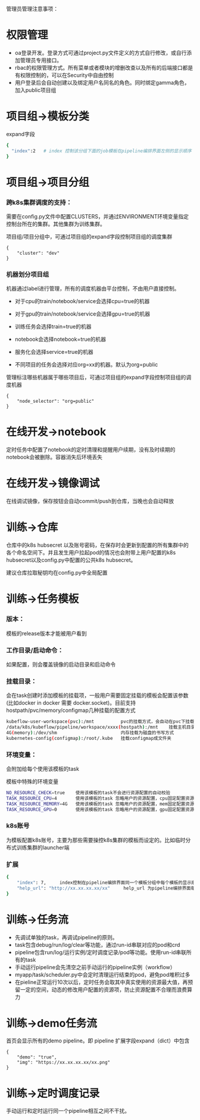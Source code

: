 管理员管理注意事项：

# 权限管理

 - oa登录开发。登录方式可通过project.py文件定义的方式自行修改，或自行添加管理员专用接口。
 - rbac的权限管理方式。所有菜单或者模块的增删改查以及所有的后端接口都是有权限控制的，可以在Security中自由控制
 - 用户登录后会自动创建以及绑定用户名同名的角色。同时绑定gamma角色，加入public项目组

# 项目组->模板分类

expand字段
```bash
{
  "index":2   # index 控制该分组下面的job模板在pipeline编排界面左侧的显示顺序
}
```

# 项目组->项目分组
### 跨k8s集群调度的支持：

需要在config.py文件中配置CLUSTERS，并通过ENVIRONMENT环境变量指定控制台所在的集群。其他集群为训练集群。

项目组/项目分组中，可通过项目组的expand字段控制项目组的调度集群
	
	{
		"cluster": "dev"
	}

### 机器划分项目组
机器通过label进行管理，所有的调度机器由平台控制，不由用户直接控制。

- 对于cpu的train/notebook/service会选择cpu=true的机器  
- 对于gpu的train/notebook/service会选择gpu=true的机器  

- 训练任务会选择train=true的机器  
- notebook会选择notebook=true的机器  
- 服务化会选择service=true的机器  
- 不同项目的任务会选择对应org=xx的机器。默认为org=public 
  
管理标注哪些机器属于哪些项目后，可通过项目组的expand字段控制项目组的调度机器
	
	{
		"node_selector": "org=public"
	}

# 在线开发->notebook

定时任务中配置了notebook的定时清理和提醒用户续期，没有及时续期的notebook会被删除。容器消失后环境丢失

# 在线开发->镜像调试

在线调试镜像，保存按钮会自动commit/push到仓库，当晚也会自动释放

# 训练->仓库

仓库中的k8s hubsecret 以及账号密码，在保存时会更新到配置的所有集群中的各个命名空间下。并且发生用户拉起pod的情况也会附带上用户配置的k8s hubsecret以及config.py中配置的公共k8s hubsecret。

建议仓库拉取秘钥均在config.py中全局配置

# 训练->任务模板

### 版本：

模板的release版本才能被用户看到

### 工作目录/启动命令：

如果配置，则会覆盖镜像的启动目录和启动命令

### 挂载目录：

会在task创建时添加模板的挂载项，一般用户需要固定挂载的模板会配置该参数(比如docker in docker 需要 docker.socket)。目前支持hostpath/pvc/memory/configmap几种挂载的配置方式

```bash
kubeflow-user-workspace(pvc):/mnt          pvc的挂载方式，会自动在pvc下挂载个人子目录
/data/k8s/kubeflow/pipeline/workspace/xxxx(hostpath):/mnt    挂载主机目录的方式
4G(memory):/dev/shm                        内存挂载为磁盘的书写方式
kubernetes-config(configmap):/root/.kube   挂载configmap成文件夹
```

### 环境变量：

会附加给每个使用该模板的task

模板中特殊的环境变量
```bash
NO_RESOURCE_CHECK=true    使用该模板的task不会进行资源配置的自动校验
TASK_RESOURCE_CPU=4       使用该模板的task 忽略用户的资源配置，cpu固定配置资源为4核
TASK_RESOURCE_MEMORY=4G   使用该模板的task 忽略用户的资源配置，mem固定配置资源为4G
TASK_RESOURCE_GPU=0       使用该模板的task 忽略用户的资源配置，gpu固定配置资源为0卡
```
### k8s账号

为模板配置k8s账号，主要为那些需要操控k8s集群的模板而设定的。比如临时分布式训练集群的launcher端

### 扩展

```bash
{
    "index": 7,     index控制在pipeline编排界面同一个模板分组中每个模板的显示顺序
    "help_url": "http://xx.xx.xx.xx/xx"     help_url 为pipeline编排界面每个模板的帮助文档的地址显示
}
```


# 训练->任务流

 - 先调试单独的task，再调试pipeline的原则。   
 - task包含debug/run/log/clear等功能，通过run-id串联对应的pod和crd  
 - pipeline包含run/log/运行实例/定时调度记录/pod等功能。使用run-id串联所有的task  
 - 手动运行pipeline会先清空之前手动运行的pipeline实例（workflow）
 - myapp/task/scheduler.py中会定时清理运行结束的pod，避免pod堆积过多
 - 在pieline正常运行10次以后，定时任务会取其中真实使用的资源最大值，再预留一定的空间，动态的修改用户配置的资源项，防止资源配置不合理而浪费算力


# 训练->demo任务流

首页会显示所有的demo pipeline。即 pipeline 扩展字段expand（dict）中包含
```
{
    "demo": "true",
    "img": "https://xx.xx.xx.xx/xx.png"
}
```

# 训练->定时调度记录

手动运行和定时运行同一个pipeline相互之间不干扰。





